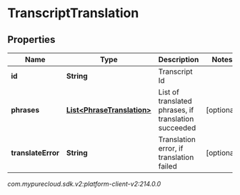 # TranscriptTranslation


## Properties

| Name | Type | Description | Notes |
| ------------ | ------------- | ------------- | ------------- |
| **id** | **String** | Transcript Id |  |
| **phrases** | [**List&lt;PhraseTranslation&gt;**](PhraseTranslation) | List of translated phrases, if translation succeeded |  [optional] |
| **translateError** | **String** | Translation error, if translation failed |  [optional] |




_com.mypurecloud.sdk.v2:platform-client-v2:214.0.0_
